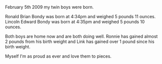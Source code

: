 February 5th 2009 my twin boys were born.

Ronald Brian Bondy was born at 4:34pm and weighed 5 pounds 11 ounces.
Lincoln Edward Bondy was born at 4:35pm and weighed 5 pounds 10 ounces.

Both boys are home now and are both doing well. Ronnie has gained almost 2 pounds from his birth weight and Link has gained over 1 pound since his birth weight.

Myself I'm as proud as ever and love them to pieces.

